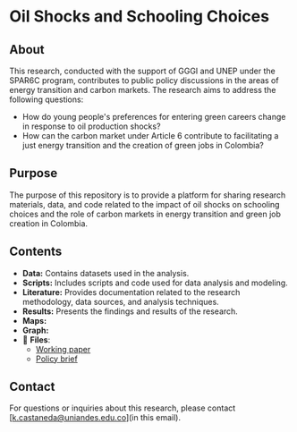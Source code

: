 # Oil Shocks and Schooling Choices

## About

This research, conducted with the support of GGGI and UNEP under the SPAR6C program, contributes to public policy discussions in the areas of energy transition and carbon markets. The research aims to address the following questions:

- How do young people's preferences for entering green careers change in response to oil production shocks?
- How can the carbon market under Article 6 contribute to facilitating a just energy transition and the creation of green jobs in Colombia?

## Purpose

The purpose of this repository is to provide a platform for sharing research materials, data, and code related to the impact of oil shocks on schooling choices and the role of carbon markets in energy transition and green job creation in Colombia.

## Contents

- **Data:** Contains datasets used in the analysis.
- **Scripts:** Includes scripts and code used for data analysis and modeling.
- **Literature:** Provides documentation related to the research methodology, data sources, and analysis techniques.
- **Results:** Presents the findings and results of the research.
- **Maps:**  
- **Graph:** 
- :file_folder: __Files__:
     + [Working paper](Docs/paper.pdf)
     + [Policy brief](Docs/policy_brief.pdf)
 

## Contact

For questions or inquiries about this research, please contact [k.castaneda@uniandes.edu.co](in this email).



